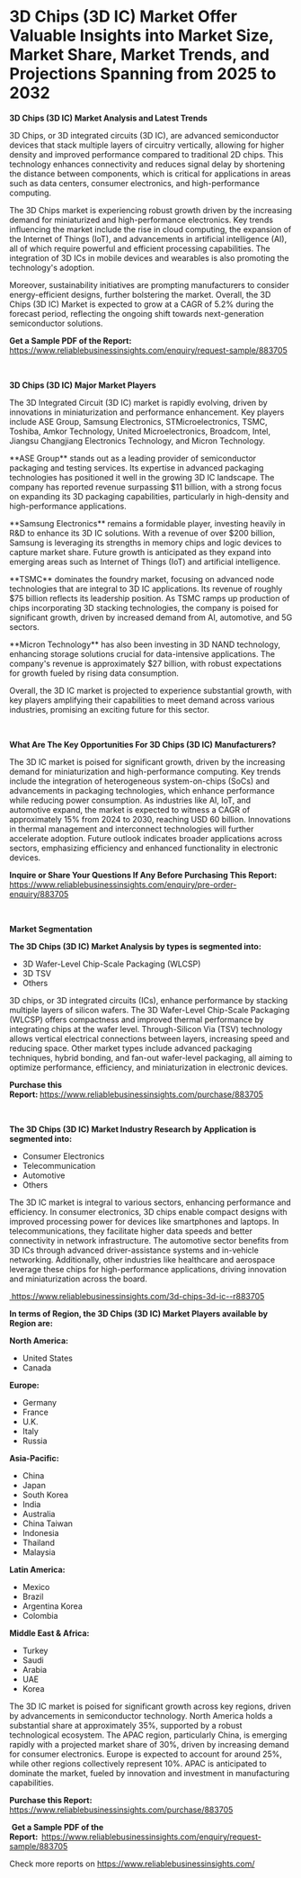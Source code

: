 <p><h1>3D Chips (3D IC) Market Offer Valuable Insights into Market Size, Market Share, Market Trends, and Projections Spanning from 2025 to 2032</h1></p><p><strong>3D Chips (3D IC) Market Analysis and Latest Trends</strong></p>
<p><p>3D Chips, or 3D integrated circuits (3D IC), are advanced semiconductor devices that stack multiple layers of circuitry vertically, allowing for higher density and improved performance compared to traditional 2D chips. This technology enhances connectivity and reduces signal delay by shortening the distance between components, which is critical for applications in areas such as data centers, consumer electronics, and high-performance computing.</p><p>The 3D Chips market is experiencing robust growth driven by the increasing demand for miniaturized and high-performance electronics. Key trends influencing the market include the rise in cloud computing, the expansion of the Internet of Things (IoT), and advancements in artificial intelligence (AI), all of which require powerful and efficient processing capabilities. The integration of 3D ICs in mobile devices and wearables is also promoting the technology's adoption. </p><p>Moreover, sustainability initiatives are prompting manufacturers to consider energy-efficient designs, further bolstering the market. Overall, the 3D Chips (3D IC) Market is expected to grow at a CAGR of 5.2% during the forecast period, reflecting the ongoing shift towards next-generation semiconductor solutions.</p></p>
<p><strong>Get a Sample PDF of the Report:&nbsp;</strong> <a href="https://www.reliablebusinessinsights.com/enquiry/request-sample/883705?utm_campaign=3032&utm_medium=2&utm_source=Github&utm_content=ia&utm_term=06042025&utm_id=3d-chips-3d-ic">https://www.reliablebusinessinsights.com/enquiry/request-sample/883705</a></p>
<p>&nbsp;</p>
<p><strong>3D Chips (3D IC) Major Market Players</strong></p>
<p><p>The 3D Integrated Circuit (3D IC) market is rapidly evolving, driven by innovations in miniaturization and performance enhancement. Key players include ASE Group, Samsung Electronics, STMicroelectronics, TSMC, Toshiba, Amkor Technology, United Microelectronics, Broadcom, Intel, Jiangsu Changjiang Electronics Technology, and Micron Technology.</p><p>**ASE Group** stands out as a leading provider of semiconductor packaging and testing services. Its expertise in advanced packaging technologies has positioned it well in the growing 3D IC landscape. The company has reported revenue surpassing $11 billion, with a strong focus on expanding its 3D packaging capabilities, particularly in high-density and high-performance applications.</p><p>**Samsung Electronics** remains a formidable player, investing heavily in R&D to enhance its 3D IC solutions. With a revenue of over $200 billion, Samsung is leveraging its strengths in memory chips and logic devices to capture market share. Future growth is anticipated as they expand into emerging areas such as Internet of Things (IoT) and artificial intelligence.</p><p>**TSMC** dominates the foundry market, focusing on advanced node technologies that are integral to 3D IC applications. Its revenue of roughly $75 billion reflects its leadership position. As TSMC ramps up production of chips incorporating 3D stacking technologies, the company is poised for significant growth, driven by increased demand from AI, automotive, and 5G sectors.</p><p>**Micron Technology** has also been investing in 3D NAND technology, enhancing storage solutions crucial for data-intensive applications. The company's revenue is approximately $27 billion, with robust expectations for growth fueled by rising data consumption.</p><p>Overall, the 3D IC market is projected to experience substantial growth, with key players amplifying their capabilities to meet demand across various industries, promising an exciting future for this sector.</p></p>
<p>&nbsp;</p>
<p><strong>What Are The Key Opportunities For 3D Chips (3D IC) Manufacturers?</strong></p>
<p><p>The 3D IC market is poised for significant growth, driven by the increasing demand for miniaturization and high-performance computing. Key trends include the integration of heterogeneous system-on-chips (SoCs) and advancements in packaging technologies, which enhance performance while reducing power consumption. As industries like AI, IoT, and automotive expand, the market is expected to witness a CAGR of approximately 15% from 2024 to 2030, reaching USD 60 billion. Innovations in thermal management and interconnect technologies will further accelerate adoption. Future outlook indicates broader applications across sectors, emphasizing efficiency and enhanced functionality in electronic devices.</p></p>
<p><strong>Inquire or Share Your Questions If Any Before Purchasing This Report:</strong> <a href="https://www.reliablebusinessinsights.com/enquiry/pre-order-enquiry/883705?utm_campaign=3032&utm_medium=2&utm_source=Github&utm_content=ia&utm_term=06042025&utm_id=3d-chips-3d-ic">https://www.reliablebusinessinsights.com/enquiry/pre-order-enquiry/883705</a></p>
<p>&nbsp;</p>
<p><strong>Market Segmentation</strong></p>
<p><strong>The 3D Chips (3D IC) Market Analysis by types is segmented into:</strong></p>
<p><ul><li>3D Wafer-Level Chip-Scale Packaging (WLCSP)</li><li>3D TSV</li><li>Others</li></ul></p>
<p><p>3D chips, or 3D integrated circuits (ICs), enhance performance by stacking multiple layers of silicon wafers. The 3D Wafer-Level Chip-Scale Packaging (WLCSP) offers compactness and improved thermal performance by integrating chips at the wafer level. Through-Silicon Via (TSV) technology allows vertical electrical connections between layers, increasing speed and reducing space. Other market types include advanced packaging techniques, hybrid bonding, and fan-out wafer-level packaging, all aiming to optimize performance, efficiency, and miniaturization in electronic devices.</p></p>
<p><strong>Purchase this Report:&nbsp;</strong><a href="https://www.reliablebusinessinsights.com/purchase/883705?utm_campaign=3032&utm_medium=2&utm_source=Github&utm_content=ia&utm_term=06042025&utm_id=3d-chips-3d-ic">https://www.reliablebusinessinsights.com/purchase/883705</a></p>
<p>&nbsp;</p>
<p><strong>The 3D Chips (3D IC) Market Industry Research by Application is segmented into:</strong></p>
<p><ul><li>Consumer Electronics</li><li>Telecommunication</li><li>Automotive</li><li>Others</li></ul></p>
<p><p>The 3D IC market is integral to various sectors, enhancing performance and efficiency. In consumer electronics, 3D chips enable compact designs with improved processing power for devices like smartphones and laptops. In telecommunications, they facilitate higher data speeds and better connectivity in network infrastructure. The automotive sector benefits from 3D ICs through advanced driver-assistance systems and in-vehicle networking. Additionally, other industries like healthcare and aerospace leverage these chips for high-performance applications, driving innovation and miniaturization across the board.</p></p>
<p><a href="https://www.reliablebusinessinsights.com/3d-chips-3d-ic--r883705?utm_campaign=3032&utm_medium=2&utm_source=Github&utm_content=ia&utm_term=06042025&utm_id=3d-chips-3d-ic">&nbsp;https://www.reliablebusinessinsights.com/3d-chips-3d-ic--r883705</a></p>
<p><strong>In terms of Region, the 3D Chips (3D IC) Market Players available by Region are:</strong></p>
<p>
    <p> <strong> North America: </strong>
        <ul>
            <li>United States</li>
            <li>Canada</li>
        </ul>
        </p> 
    <p> <strong> Europe: </strong>
        <ul>
            <li>Germany</li>
            <li>France</li>
            <li>U.K.</li>
            <li>Italy</li>
            <li>Russia</li>
        </ul>
        </p> 
    <p> <strong> Asia-Pacific: </strong>
        <ul>
            <li>China</li>
            <li>Japan</li>
            <li>South Korea</li>
            <li>India</li>
            <li>Australia</li>
            <li>China Taiwan</li>
            <li>Indonesia</li>
            <li>Thailand</li>
            <li>Malaysia</li>
        </ul>
        </p> 
    <p> <strong> Latin America: </strong>
        <ul>
            <li>Mexico</li>
            <li>Brazil</li>
            <li>Argentina Korea</li>
            <li>Colombia</li>
        </ul>
        </p> 
    <p> <strong> Middle East & Africa: </strong>
        <ul>
            <li>Turkey</li>
            <li>Saudi</li>
            <li>Arabia</li>
            <li>UAE</li>
            <li>Korea</li>
        </ul>
    </p>
    </p>
<p><p>The 3D IC market is poised for significant growth across key regions, driven by advancements in semiconductor technology. North America holds a substantial share at approximately 35%, supported by a robust technological ecosystem. The APAC region, particularly China, is emerging rapidly with a projected market share of 30%, driven by increasing demand for consumer electronics. Europe is expected to account for around 25%, while other regions collectively represent 10%. APAC is anticipated to dominate the market, fueled by innovation and investment in manufacturing capabilities.</p></p>
<p><strong>Purchase this Report: </strong><a href="https://www.reliablebusinessinsights.com/purchase/883705?utm_campaign=3032&utm_medium=2&utm_source=Github&utm_content=ia&utm_term=06042025&utm_id=3d-chips-3d-ic">https://www.reliablebusinessinsights.com/purchase/883705</a></p>
<p>&nbsp;<strong>Get a Sample PDF of the Report:&nbsp;&nbsp;</strong><a href="https://www.reliablebusinessinsights.com/enquiry/request-sample/883705?utm_campaign=3032&utm_medium=2&utm_source=Github&utm_content=ia&utm_term=06042025&utm_id=3d-chips-3d-ic">https://www.reliablebusinessinsights.com/enquiry/request-sample/883705</a></p>
<p><strong></strong></p>
<p>Check more reports on <a href="https://www.reliablebusinessinsights.com/?utm_campaign=3032&utm_medium=2&utm_source=Github&utm_content=ia&utm_term=06042025&utm_id=3d-chips-3d-ic">https://www.reliablebusinessinsights.com/</a></p>